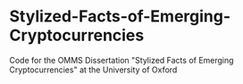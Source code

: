 # Stylized-Facts-of-Emerging-Cryptocurrencies
Code for the OMMS Dissertation "Stylized Facts of Emerging Cryptocurrencies" at the University of Oxford
